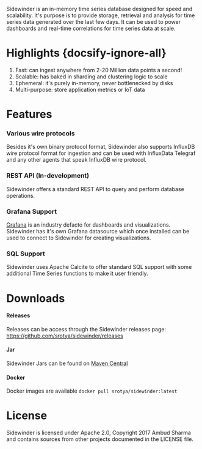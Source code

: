 Sidewinder is an in-memory time series database designed for speed and scalability. It's purpose is to provide storage, retrieval and analysis for time series data generated over the last few days. It can be used to power dashboards and real-time correlations for time series data at scale.

# Highlights {docsify-ignore-all}

1. Fast: can ingest anywhere from 2-20 Million data points a second!
2. Scalable: has baked in sharding and clustering logic to scale
3. Ephemeral: it's purely in-memory, never bottlenecked by disks
4. Multi-purpose: store application metrics or IoT data

# Features

### Various wire protocols
Besides it's own binary protocol format, Sidewinder also supports InfluxDB wire protocol format for ingestion and can be used with InfluxData Telegraf and any other agents that speak InfluxDB wire protocol.

### REST API (In-development)
Sidewinder offers a standard REST API to query and perform database operations.

### Grafana Support

[Grafana](http://grafana.org/) is an industry defacto for dashboards and visualizations. Sidewinder has it's own Grafana datasource which once installed can be used to connect to Sidewinder for creating visualizations.

### SQL Support

Sidewinder uses Apache Calcite to offer standard SQL support with some additional Time Series functions to make it user friendly.

# Downloads

#### Releases

Releases can be access through the Sidewinder releases page: https://github.com/srotya/sidewinder/releases

#### Jar

Sidewinder Jars can be found on [Maven Central](http://search.maven.org/#search%7Cga%7C1%7Csidewinder)


#### Docker
Docker images are available ```docker pull srotya/sidewinder:latest```

# License

Sidewinder is licensed under Apache 2.0, Copyright 2017 Ambud Sharma and contains sources from other projects documented in the LICENSE file.
